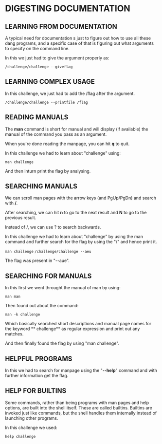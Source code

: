 # DIGESTING DOCUMENTATION

## LEARNING FROM DOCUMENTATION

A typical need for documentation s just to figure out how to use all these dang programs,
and a specific case of that is figuring out what arguments to specify on the command line.

In this we just had to give the argument properly as:

```/challenge/challenge --giveflag```

## LEARNING COMPLEX USAGE 

In this challenge, we just had to add the /flag after the argument.

```/challenge/challenge --printfile /flag```

## READING MANUALS

The **man** command is short for manual and will display (if available) the manual of 
the command you pass as an argument.

When you're done reading the manpage, you can hit **q** to quit.

In this challenge we had to learn about "challenge" using:

```man challenge```

And then inturn print the flag by analysing.

## SEARCHING MANUALS

We can scroll man pages with the arrow keys (and PgUp/PgDn) and search with **/**.

After searching, we can hit **n** to go to the next result and **N** to go to the previous result.

Instead of /, we can use ? to search backwards.

In this challenge we had to learn about "challenge" by using the man command and further search
for the flag by using the "/" and hence print it.

```man challenge```
```/challenge/challenge --aeu```

The flag was present in "--aue".


## SEARCHING FOR MANUALS 

In this first we went throught the manual of man by using:

```man man```

Then found out about the command:

```man -k challenge```

Which basically searched short descriptions and manual page names for the  keyword ** challenge**  as
regular expression and print out any matches.

And then finally found the flag by using "man challenge".

## HELPFUL PROGRAMS

In this we had to search for manpage using the "**--help**" command and with further information get the flag.

## HELP FOR BUILTINS

Some commands, rather than being programs with man pages and help options, are built into the shell itself. 
These are called builtins. Builtins are invoked just like commands, but the shell handles them internally 
instead of launching other programs. 

In this challenge we used:

```help challenge```

